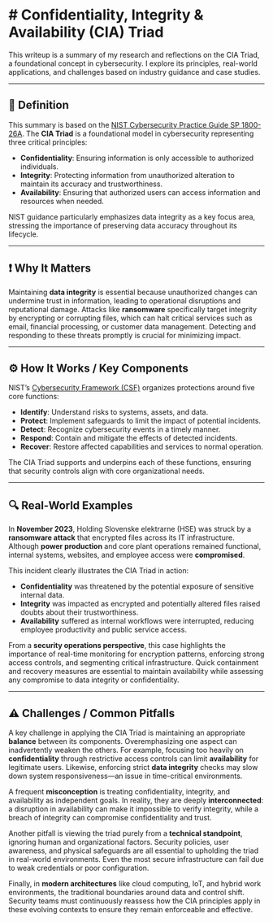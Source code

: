 # # Confidentiality, Integrity & Availability (CIA) Triad

This writeup is a summary of my research and reflections on the CIA Triad, a foundational concept in cybersecurity. I explore its principles, real-world applications, and challenges based on industry guidance and case studies.

---

## 📝 Definition

This summary is based on the [NIST Cybersecurity Practice Guide SP 1800-26A](https://csrc.nist.gov/pubs/sp/800/12/r1/final). The **CIA Triad** is a foundational model in cybersecurity representing three critical principles:

* **Confidentiality**: Ensuring information is only accessible to authorized individuals.
* **Integrity**: Protecting information from unauthorized alteration to maintain its accuracy and trustworthiness.
* **Availability**: Ensuring that authorized users can access information and resources when needed.

NIST guidance particularly emphasizes data integrity as a key focus area, stressing the importance of preserving data accuracy throughout its lifecycle.

---

## ❗ Why It Matters

Maintaining **data integrity** is essential because unauthorized changes can undermine trust in information, leading to operational disruptions and reputational damage. Attacks like **ransomware** specifically target integrity by encrypting or corrupting files, which can halt critical services such as email, financial processing, or customer data management. Detecting and responding to these threats promptly is crucial for minimizing impact.

---

## ⚙️ How It Works / Key Components

NIST’s [Cybersecurity Framework (CSF)](https://www.nist.gov/cyberframework) organizes protections around five core functions:

* **Identify**: Understand risks to systems, assets, and data.
* **Protect**: Implement safeguards to limit the impact of potential incidents.
* **Detect**: Recognize cybersecurity events in a timely manner.
* **Respond**: Contain and mitigate the effects of detected incidents.
* **Recover**: Restore affected capabilities and services to normal operation.

The CIA Triad supports and underpins each of these functions, ensuring that security controls align with core organizational needs.

---

## 🔍 Real-World Examples

In **November 2023**, Holding Slovenske elektrarne (HSE) was struck by a **ransomware attack** that encrypted files across its IT infrastructure. Although **power production** and core plant operations remained functional, internal systems, websites, and employee access were **compromised**.

This incident clearly illustrates the CIA Triad in action:

* **Confidentiality** was threatened by the potential exposure of sensitive internal data.
* **Integrity** was impacted as encrypted and potentially altered files raised doubts about their trustworthiness.
* **Availability** suffered as internal workflows were interrupted, reducing employee productivity and public service access.

From a **security operations perspective**, this case highlights the importance of real-time monitoring for encryption patterns, enforcing strong access controls, and segmenting critical infrastructure. Quick containment and recovery measures are essential to maintain availability while assessing any compromise to data integrity or confidentiality.

---

## ⚠️ Challenges / Common Pitfalls

A key challenge in applying the CIA Triad is maintaining an appropriate **balance** between its components. Overemphasizing one aspect can inadvertently weaken the others. For example, focusing too heavily on **confidentiality** through restrictive access controls can limit **availability** for legitimate users. Likewise, enforcing strict **data integrity** checks may slow down system responsiveness—an issue in time-critical environments.

A frequent **misconception** is treating confidentiality, integrity, and availability as independent goals. In reality, they are deeply **interconnected**: a disruption in availability can make it impossible to verify integrity, while a breach of integrity can compromise confidentiality and trust.

Another pitfall is viewing the triad purely from a **technical standpoint**, ignoring human and organizational factors. Security policies, user awareness, and physical safeguards are all essential to upholding the triad in real-world environments. Even the most secure infrastructure can fail due to weak credentials or poor configuration.

Finally, in **modern architectures** like cloud computing, IoT, and hybrid work environments, the traditional boundaries around data and control shift. Security teams must continuously reassess how the CIA principles apply in these evolving contexts to ensure they remain enforceable and effective.

